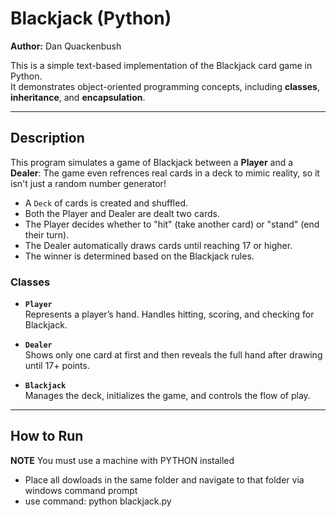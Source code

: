 # Blackjack (Python)

**Author:** Dan Quackenbush  

This is a simple text-based implementation of the Blackjack card game in Python.  
It demonstrates object-oriented programming concepts, including **classes**, **inheritance**, and **encapsulation**.

---

## Description
This program simulates a game of Blackjack between a **Player** and a **Dealer**:
The game even refrences real cards in a deck to mimic reality, so it isn't just a random number generator!

- A `Deck` of cards is created and shuffled.
- Both the Player and Dealer are dealt two cards.
- The Player decides whether to "hit" (take another card) or "stand" (end their turn).
- The Dealer automatically draws cards until reaching 17 or higher.
- The winner is determined based on the Blackjack rules.

### Classes
- **`Player`**  
  Represents a player’s hand. Handles hitting, scoring, and checking for Blackjack.

- **`Dealer`**  
  Shows only one card at first and then reveals the full hand after drawing until 17+ points.

- **`Blackjack`**  
  Manages the deck, initializes the game, and controls the flow of play.

---

##  How to Run
**NOTE** You must use a machine with PYTHON installed
- Place all dowloads in the same folder and navigate to that folder via windows command prompt
- use command: python blackjack.py


   
